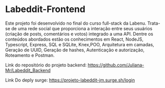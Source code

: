 # Labeddit-Frontend


Este projeto foi desenvolvido no final do curso full-stack da Labenu.
Trata-se de uma rede social que proporciona a interação entre seus usuários (criação de posts, comentários e votos) integrado a uma API.
Dentre os conteúdos abordados estão os conhecimentos em React, NodeJS, Typescript, Express, SQL e SQLite, Knex,POO, Arquitetura em camadas, Geração de UUID, Geração de hashes, Autenticação e autorização, Roteamento  e Postman.



Link do repositório do projeto backend: https://github.com/Juliana-Mr/Labeddit_Backend

Link Do deply surge: https://projeto-labeddit-jm.surge.sh/login
